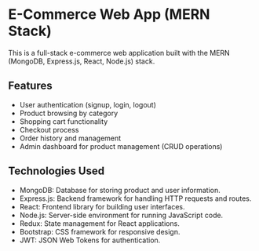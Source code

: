 # E-Commerce Web App (MERN Stack)

This is a full-stack e-commerce web application built with the MERN (MongoDB, Express.js, React, Node.js) stack.

## Features

- User authentication (signup, login, logout)
- Product browsing by category
- Shopping cart functionality
- Checkout process
- Order history and management
- Admin dashboard for product management (CRUD operations)

## Technologies Used

- MongoDB: Database for storing product and user information.
- Express.js: Backend framework for handling HTTP requests and routes.
- React: Frontend library for building user interfaces.
- Node.js: Server-side environment for running JavaScript code.
- Redux: State management for React applications.
- Bootstrap: CSS framework for responsive design.
- JWT: JSON Web Tokens for authentication.
